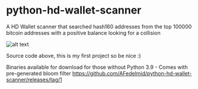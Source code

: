 # python-hd-wallet-scanner

A HD Wallet scanner that searched hash160 addresses from the top 100000 bitcoin addresses with a positive balance looking for a collision

![alt text](https://i.imgur.com/ksINotd.png)

Source code above, this is my first project so be nice :)

Binaries available for download for those without Python 3.9 - Comes with pre-generated bloom filter
https://github.com/AFedelmid/python-hd-wallet-scanner/releases/tag/1
